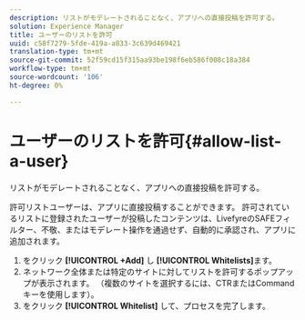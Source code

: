 ```yaml
---
description: リストがモデレートされることなく、アプリへの直接投稿を許可する。
solution: Experience Manager
title: ユーザーのリストを許可
uuid: c58f7279-5fde-419a-a833-3c639d469421
translation-type: tm+mt
source-git-commit: 52f59cd15f315aa93be198f6eb586f008c18a384
workflow-type: tm+mt
source-wordcount: '106'
ht-degree: 0%

---
```



# ユーザーのリストを許可{#allow-list-a-user}

リストがモデレートされることなく、アプリへの直接投稿を許可する。

許可リストユーザーは、アプリに直接投稿することができます。 許可されているリストに登録されたユーザーが投稿したコンテンツは、LivefyreのSAFEフィルター、不敬、またはモデレート操作を通過せず、自動的に承認され、アプリに追加されます。

1. をクリック **[!UICONTROL +Add]** し **[!UICONTROL Whitelists]**&#x200B;ます。
1. ネットワーク全体または特定のサイトに対してリストを許可するポップアップが表示されます。 （複数のサイトを選択するには、CTRまたはCommandキーを使用します）。
1. をクリック **[!UICONTROL Whitelist]** して、プロセスを完了します。
